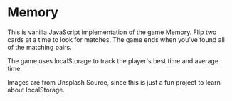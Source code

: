 # Memory

This is vanilla JavaScript implementation of the game Memory. Flip two cards at a time to look for matches. The game ends when you've found all of the matching pairs.

The game uses localStorage to track the player's best time and average time.

Images are from Unsplash Source, since this is just a fun project to learn about localStorage.
